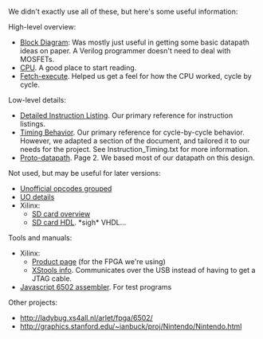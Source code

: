 We didn't exactly use all of these, but here's some useful information:

High-level overview:
- [Block Diagram](http://www.witwright.com/DonPub/6502-Block-Diagram.pdf): Was mostly just useful in getting some basic datapath ideas on paper. A Verilog programmer doesn't need to deal with MOSFETs.
- [CPU](http://wiki.nesdev.com/w/index.php/CPU). A good place to start reading.
- [Fetch-execute](http://faculty.cs.niu.edu/~berezin/463/notes/fetchex.html). Helped us get a feel for how the CPU worked, cycle by cycle.
    
Low-level details:
- [Detailed Instruction Listing](http://homepage.ntlworld.com/cyborgsystems/CS_Main/6502/6502.htm#ADC). Our primary reference for instruction listings.
- [Timing Behavior](http://nesdev.com/6502_cpu.txt). Our primary reference for cycle-by-cycle behavior. However, we adapted a section of the document, and tailored it to our needs for the project. See Instruction_Timing.txt for more information.
- [Proto-datapath](http://www.mdawson.net/vic20chrome/cpu/mos_6500_mpu_preliminary_may_1976.pdf). Page 2. We based most of our datapath on this design.

Not used, but may be useful for later versions:
- [Unofficial opcodes grouped](http://wiki.nesdev.com/w/index.php/CPU_unofficial_opcodes)
- [UO details](http://wiki.nesdev.com/w/index.php/Programming_with_unofficial_opcodes)
- Xilinx:
    - [SD card overview](http://www.xess.com/blog/accessing-the-xula2-microsd-card/)
    - [SD card HDL](https://github.com/xesscorp/XuLA/blob/master/FPGA/XuLA_lib/SDCard.vhd). \*sigh\* VHDL...
    
Tools and manuals:
- Xilinx:
    - [Product page](http://www.xess.com/shop/product/xula2-lx9/) (for the FPGA we're using)
    - [XStools info](http://www.xess.com/blog/a-python-package-for-xess-fpga-boards/). Communicates over the USB instead of having to get a JTAG cable.
- [Javascript 6502 assembler](http://e-tradition.net/bytes/6502/assembler.html). For test programs
    
Other projects:
- http://ladybug.xs4all.nl/arlet/fpga/6502/
- http://graphics.stanford.edu/~ianbuck/proj/Nintendo/Nintendo.html
